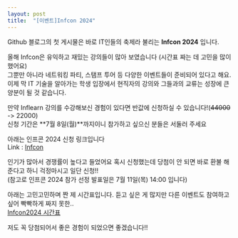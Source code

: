 ```yaml
---
layout: post
title:  "[이벤트]Infcon 2024"
---
```


Github 블로그의 첫 게시물은 바로 IT인들의 축제라 불리는 **Infcon 2024** 입니다.

올해 Infcon은 유익하고 재밌는 강의들이 많아 보였습니다 (시간표 짜는 데 고민을 많이 했어요)  
그뿐만 아니라 네트워킹 파티, 스탬프 투어 등 다양한 이벤트들이 준비되어 있다고 해요.  
이제 막 IT 기술을 알아가는 학생 입장에서 현직자의 강의와 그들과의 교류는 성장에 큰 양분이 될 것 같습니다.

만약 Inflearn 강의를 수강해보신 경험이 있다면 반값에 신청하실 수 있습니다!(~~44000~~ -> 22000)  
신청 기간은 **7월 8일(월)**까지이니 참가하고 싶으신 분들은 서둘러 주세요

아래는 인프콘 2024 신청 링크입니다  
Link : [Infcon](https://www.inflearn.com/course/offline/%EC%9D%B8%ED%94%84%EC%BD%98-2024)

인기가 많아서 경쟁률이 높다고 들었어요 혹시 신청했는데 당첨이 안 되면 바로 환불 해준다고 하니 걱정마시고 일단 신청!!  
(참고로 인프콘 2024 참가 선정 발표일은 7월 11일(목) 14:00 입니다)

아래는 고민고민하며 짠 제 시간표입니다. 듣고 싶은 게 많지만 다른 이벤트도 참여하고 싶어 빡빡하게 짜지 못한..  
[Infcon2024 시간표](https://www.inflearn.com/conf/infcon-2024/share?year=2024&id=1424823&hash=kiosuke1215%409d8432e4&name=kiosuke1215)

저도 꼭 당첨되어서 좋은 경험이 되었으면 좋겠습니다!!

